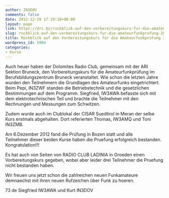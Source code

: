 ```yaml
---
author: IN3DOV
comments: false
date: 2012-12-29 17:19:18+00:00
layout: page
link: https://drc.bz/ruckblick-auf-den-vorbereitungskurs-fur-die-amateurfunkprufung-2012/
slug: ruckblick-auf-den-vorbereitungskurs-fur-die-amateurfunkprufung-2012
title: Rückblick auf den Vorbereitungskurs für die Amateurfunkprüfung 2012
wordpress_id: 5904
categories:
- Kurse
---
```


Auch heuer haben der Dolomites Radio Club, gemeinsam mit der ARI Sektion Bruneck, den Vorbereitungskurs für die Amateurfunkprüfung im Berufsbildungszentrum Bruneck veranstaltet. Wie schon die letzten Jahre wurden den Teilnehmern die Grundlagen des Amateurfunks eingetrichtert. Beim Pepi, IN3ZWF standen die Betriebstechnik und die gesetzlichen Bestimmungen auf dem Programm. Siegfried, IW3AWA befasste sich mit dem elektrotechnischen Teil und brachte die Teilnehmer mit den Rechnungen und Messungen zum Schwitzen.




Zudem wurde auch im Clublokal der CISAR Suedtirol in Meran der selbe Kurs erstmals abgehalten. Dort referierten Thomas, IW3AMQ und Toni IN3ZMB.




Am 6.Dezember 2012 fand die Prüfung in Bozen statt und alle Teilnehmer dieser beiden Kurse haben die Pruefung erfolgreich bestanden. Kongratulation!!!




Es hat auch von Seiten von RADIO CLUB LADINIA in Groeden einen Vorbereitungskurs gegeben, wobei aber leider drei Teilnehmer die Pruefung nicht bestanden haben.




Wir freuen uns jetzt schon die zahlreichen neuen Funkamateure demnaechst mit ihren neuen Rufzeichen über Funk zu hoeren.




73 de Siegfried IW3AWA und Kurt IN3DOV
